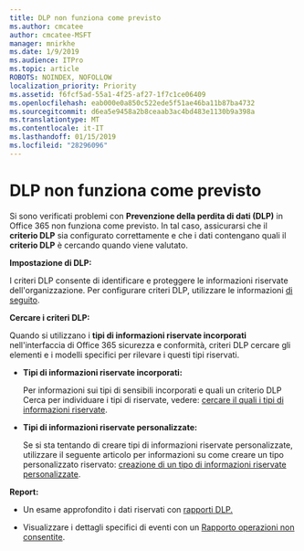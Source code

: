 ```yaml
---
title: DLP non funziona come previsto
ms.author: cmcatee
author: cmcatee-MSFT
manager: mnirkhe
ms.date: 1/9/2019
ms.audience: ITPro
ms.topic: article
ROBOTS: NOINDEX, NOFOLLOW
localization_priority: Priority
ms.assetid: f6fcf5ad-55a1-4f25-af27-1f7c1ce06409
ms.openlocfilehash: eab000e0a850c522ede5f51ae46ba11b87ba4732
ms.sourcegitcommit: d6ea5e9458a2b8ceaab3ac4bd483e1130b9a398a
ms.translationtype: MT
ms.contentlocale: it-IT
ms.lasthandoff: 01/15/2019
ms.locfileid: "28296096"
---
```

# <a name="dlp-not-working-as-expected"></a>DLP non funziona come previsto

Si sono verificati problemi con **Prevenzione della perdita di dati (DLP)** in Office 365 non funziona come previsto. In tal caso, assicurarsi che il **criterio DLP** sia configurato correttamente e che i dati contengano quali il **criterio DLP** è cercando quando viene valutato. 
  
 **Impostazione di DLP:**
  
I criteri DLP consente di identificare e proteggere le informazioni riservate dell'organizzazione. Per configurare criteri DLP, utilizzare le informazioni [di seguito](https://docs.microsoft.com/en-us/office365/securitycompliance/prevent-data-loss#set-up-dlp).
  
 **Cercare i criteri DLP:**
  
Quando si utilizzano i **tipi di informazioni riservate incorporati** nell'interfaccia di Office 365 sicurezza e conformità, criteri DLP cercare gli elementi e i modelli specifici per rilevare i questi tipi riservati. 
  
- **Tipi di informazioni riservate incorporati:**
    
    Per informazioni sui tipi di sensibili incorporati e quali un criterio DLP Cerca per individuare i tipi di riservate, vedere: [cercare il quali i tipi di informazioni riservate](https://docs.microsoft.com/en-us/office365/securitycompliance/what-the-sensitive-information-types-look-for).
    
- **Tipi di informazioni riservate personalizzate:**
    
    Se si sta tentando di creare tipi di informazioni riservate personalizzate, utilizzare il seguente articolo per informazioni su come creare un tipo personalizzato riservato: [creazione di un tipo di informazioni riservate personalizzate](https://docs.microsoft.com/en-us/office365/securitycompliance/create-a-custom-sensitive-information-type).
    
 **Report:**
  
- Un esame approfondito i dati riservati con [rapporti DLP.](https://docs.microsoft.com/en-us/office365/securitycompliance/data-loss-prevention-policies#dlp-reports)
    
- Visualizzare i dettagli specifici di eventi con un [Rapporto operazioni non consentite](https://docs.microsoft.com/en-us/office365/securitycompliance/data-loss-prevention-policies#incident-reports).
    


